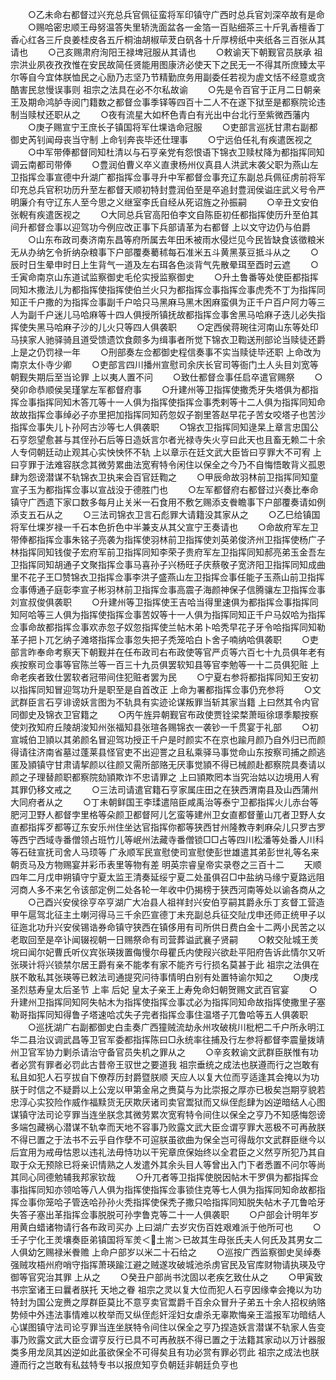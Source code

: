 <!-- { "loadSidebar": true } -->
　　○乙未命右都督过兴充总兵官佩征蛮将军印镇守广西时总兵官刘深卒故有是命
　　○赐哈密忠顺王母努温答失里轿洗面盆各一金箔一百贴细茶三十斤乳香檀香丁香心红各三斤良姜桂皮各五斤桐油胡椒荜茇白矾各十斤厚榜纸中夹纸各三百张从其请也
　　○己亥赐肃府洵阳王禄埤冠服从其请也
　　○敕谕天下朝觐官员朕承  祖宗洪业夙夜孜孜惟在安民故简任贤能用图康济必使天下之民无一不得其所庶臻太平尔等自今宜体朕恤民之心励乃志坚乃节精勤庶务用副委任若视为虗文恬不经意或贪酷害民怠慢误事则  祖宗之法具在必不尔私故谕
　　○先是令百官于正月二日朝亲王及期命鸿胪寺阅门籍数之都督佥事季铎等四百十二人不在遂下狱至是都察院论违制当赎杖还职从之
　　○夜有流星大如杯色青白有光出中台北行至紫微西藩内
　　○庚子赐宣宁王庶长子镇国将军仕堁诰命冠服
　　○吏部言巡抚甘肃右副都御史芮钊闻母丧当守制  上命钊奔丧毕还仕理事
　　○宁远伯任礼有疾遣医视之
　　○中军带俸都督同知杜清以与石亨亲党有怨恨语下锦衣卫赎杖降为都指挥同知调云南都司带俸
　　○豊润伯曹义卒义直隶杨州仪真县人洪武末袭父职为燕山左卫指挥佥事宣德中升湖广都指挥佥事寻升中军都督佥事充辽东副总兵佩征虏前将军印充总兵官积功历升至左都督天顺初特封豊润伯至是卒追封豊润侯谥庄武义号令严明廉介有守辽东人至今思之义继室李氏自经从死诏旌之孙振嗣
　　○辛丑文安伯张輗有疾遣医视之
　　○大同总兵官高阳伯李文自陈臣初任都指挥使历升至伯其间升都督佥事以迎驾功今例应改正事下兵部请革为右都督  上以文守边仍与伯爵
　　○山东布政司奏济南东昌等府所属去年田禾被雨水侵烂见今民皆缺食该徵粮米无从办纳乞令折纳杂粮事下户部覆奏薥秫每石准米五斗黄黑菉豆抵斗从之
　　○辰时日生晕申时日上生背气一道及左右珥各色淡背气先散晕珥至酉时云遮
　　○壬寅命南京山东道试监察御史毛伦实授监察御史
　　○升土鲁番等处使臣都指挥同知木撒法儿为都指挥使指挥使伯兰火只为都指挥佥事指挥佥事虎秃不丁为指挥同知正千户撒的为指挥佥事副千户哈只马黑麻马黑木困麻蛮俱为正千户百户阿力等三人为副千户迷儿马哈麻等十四人俱授所镇抚故都指挥佥事舍黑马哈麻子迭儿必失指挥使失黑马哈麻子沙的儿火只等四人俱袭职
　　○定西侯蒋琬往河南山东等处印马挟家人驰驿骑且道受馈遗饮食颇多为缉事者所觉下锦衣卫鞫送刑部论当赎徒还爵  上是之仍罚禄一年
　　○刑部奏左佥都御史程信奏事不实当赎徒毕还职  上命改为南京太仆寺少卿
　　○吏部言四川播州宣慰司余庆长官司等衙门土人头目刘宽等朝觐失期后至当论罪  上以夷人置不问
　　○致仕都督佥事任启卒遣官赐祭
　　○癸卯命恭顺侯吴瑾掌左军都督府事
　　○升建州等卫指挥使撒秃牙失塔俱为都指挥佥事指挥同知木答兀等十一人俱为指挥使指挥佥事秃剌等十二人俱为指挥同知命故故指挥佥事绰必子亦里把加指挥同知药忽奴子劄里答赵早花子苦女咬塔子也苦沙指挥佥事失儿卜孙阿古沙等七人俱袭职
　　○锦衣卫指挥同知逯杲上章言忠国公石亨怨望愈甚与其侄孙石后等日造妖言尔者光禄寺失火亨曰此天也且畜无赖二十余人专伺朝廷动止观其心实怏怏怀不轨  上以章示在廷文武大臣皆曰亨罪大不可宥  上曰亨罪于法难容朕念其微劳累曲法宽宥特令闲住以保全之今乃不自悔悟敢背义孤恩肆为怨谤潜谋不轨锦衣卫执来会百官廷鞫之
　　○甲辰命故羽林前卫指挥同知童宣子玉为都指挥佥事以宣战没于德胜门也
　　○左军都督府右都督过兴奏比奉命镇守广西遗下家口数多每月止关米一石食用不敷乞赐添支餋瞻事下户部覆奏请如例添支五石从之
　　○三法司锦衣卫言石彪罪大请籍没其家从之
　　○乙巳给镇国将军仕堁岁禄一千石本色折色中半兼支从其父宣宁王奏请也
　　○命故府军左卫带俸都指挥佥事朱铭子亮袭为指挥使羽林前卫指挥使刘英弟俊济州卫指挥使杨广子林指挥同知钱俊子宏府军前卫指挥同知李荣子贵府军左卫指挥同知郝亮弟玉金吾左卫指挥同知胡通子文聚指挥佥事马喜孙子兴杨旺子庆蔡敬子宽济阳卫指挥同知成曲里不花子王□赞锦衣卫指挥佥事李洪子盛燕山左卫指挥佥事任能子玉燕山前卫指挥佥事傅通子庭彰李宣子彬羽林前卫指挥佥事高震子海颜神保子信腾骧左卫指挥佥事刘宣叔俊俱袭职
　　○升建州等卫指挥使王吉哈当得里速俱为都指挥佥事指挥同知阿哈等三人俱为指挥使指挥佥事苦奴等十一人俱为指挥同知正千户马奴哈为指挥佥事命故都指挥佥事欢赤忽子奴忽指挥使兰帖木弟卜哈秃早花子牙令哈指挥同知勒革子把卜兀乞纳子滩塔指挥佥事忽失把子秃笼哈白卜舍子喃纳哈俱袭职
　　○吏部言昨奉命考察天下朝觐并在任布政司右布政使等官严贞等六百七十九员俱年老有疾按察司佥事等官陈兰等一百三十九员俱罢软知县等官李勉等一十二员俱犯赃  上命老疾者致仕罢软者冠带间住犯赃者罢为民
　　○宁夏右参将都指挥同知王安初以指挥同知冒迎驾功升是职至是自首改正  上命为署都指挥佥事仍充参将
　　○文武群臣言石亨诽谤妖言图为不轨具有实迹论谋叛罪当斩其家当籍  上曰然其令内官同御史及锦衣卫官籍之
　　○丙午旌异朝觐官布政使贾铨梁楘萧晅徐璟季颙按察使刘孜知府丘陵胡浚知州张福知县张瑄各赐锦衣一袭钞一千贯宴于礼部
　　○初宣城伯卫頴以其弟颜名冒迎驾功授正千户是时颜实不在京也踰月颜乃自外归已而颜得请往济南省墓过蓬莱县怪官吏不出迎詈之且私乘驿马事觉命山东按察司捕之颜逃匿及頴镇守甘肃请挈颜以往颜又需所部赂无厌事觉頴不得已械颜赴都察院具奏请以颜之子理替颜职都察院劾頴欺诈不忠请罪之  上曰頴欺罔本当究治姑以边境用人宥其罪仍移文戒之
　　○三法司请遣官籍石亨家属庄田之在狭西渭南县及山西蒲州大同府者从之
　　○丁未朝鲜国王李瑈遣陪臣咸禹治等泰宁卫都指挥火儿赤台等肥河卫野人都督孛里格等朵颜卫都督阿儿乞蛮等建州卫女直都督董山兀者卫野人女直都指挥歹都等辽东安乐州住坐达官指挥你都等狭西甘州隆教寺剌麻朵儿只罗古罗等西宁西域寺番僧领占班竹儿等岷州法藏寺番僧锁□□占等四川松潘等处番人川科等石砫宣抚司舍人马顼等  广永顺军民宣慰使司宣慰使彭世雄遣其弟彭世礼等名来朝贡马及方物赐宴并彩币表里等物有差
明英宗睿皇帝实录卷之三百十二
　　天顺四年二月戊申朔镇守宁夏太监王清奏延绥宁夏二处虽俱召□中盐纳马缘宁夏路远阻河商人多不来乞令该部定例二处各轮一年收中仍揭榜于狭西河南等处以谕各商从之
　　○己酉兴安侯徐亨卒亨湖广大冶县人祖祥封兴安伯亨嗣其爵永乐丁亥督工营造甲午扈驾北征主土喇河得马三千余匹宣德丁未充副总兵征交阯戊申还师正统甲子以征迤北功升兴安侯锡诰券命镇守狭西在镇侈用有司所供日费白金十二两小民苦之以老取回至是卒讣闻辍视朝一日赐祭命有司营葬谥武襄子贤嗣
　　○敕交阯城王羙垸曰闻尔妃曹氏听仪宾张瑛拨置侮慢尔母瞿氏内使叚兴欲赴平阳府告诉此情尔又听张瑛计将兴锁禁尔居王爵有亲不能孝有家不能齐亏行损名莫甚于此  祖宗之法俱在朕不敢私其张瑛等已敕法司通提究问待事情明白别有处置特谕尔知之
　　○庚戌  圣烈慈寿皇太后圣节  上率  后妃  皇太子亲王上寿免命妇朝贺赐文武百官宴
　　○升建州卫指挥同知阿失帖木为指挥使指挥佥事忒必为指挥同知命故指挥使撒里子塞勒哥指挥同知得鲁子塔速哈忒失子完者指挥佥事住温塔子兀鲁哈等五人俱袭职
　　○巡抚湖广右副都御史白圭奏广西獞贼流劫永州攻破桃川枇杷二千户所永明江华二县治议调武昌等卫官军委都指挥陈曰□永统率往捕及行左参将都督李震量拨靖州卫官军协力剿杀请治守备官员失机之罪从之
　　○辛亥敕谕文武群臣朕惟有功者必赏有罪者必罚此古昔帝王驭世之要道我  祖宗垂统之成法也朕遵而行之岂敢有私且如犯人石亨拔自下僚荐历封爵暨朕顺  天应人以复大位而亨适逢其会掩以为功朕于时信之不疑爵以上公宠以甲第金帛之赉莫与为比崇报之厚亦已极矣岂期亨貌若忠淳心实狡险作威作福黩货无厌欺厌诸司卖官鬻狱而又纵侄彪肆为凶逆暗结人心图谋镇守法司论亨罪当连坐朕念其微劳累次宽宥特令间住以保全之亨乃不知感悔怨谤多端包藏祸心潜谋不轨幸而天地不容事乃败露文武大臣佥谓亨罪大恶极不可再赦朕不得已置之于法书不云乎自作孽不可逭朕虽欲曲为保全岂可得哉尔文武群臣继今以后宜用为戒毋怙恩以违礼法毋恃功以干宪章庶保始终以全君臣之义然亨所犯乃其自取于众无预除已将亲识情熟之人发遣外其余头目人等曾出入门下者悉置不问尔等尚其同心同德勉辅我邦家钦哉
　　○升兀者等卫指挥使脱因帖木干罗俱为都指挥佥事指挥同知亦领哈等八人俱为指挥使指挥佥事锁住克等七人俱为指挥同知命故都指挥佥事你笼哈子管迭哈孙孙火秃指挥使保秃子撒只哈指挥同知脱失帖木子兀鲁哈牙失答子塞出革指挥佥事脱脱可孙孛鲁克等二十一人俱袭职
　　○户部会计明年岁用黄白蜡诸物请行各布政司买办  上曰湖广去岁灾伤百姓艰难派于他所可也
　　○壬子宁化王羙壤奏臣弟镇国将军羙＜土耑＞已故其生母张氏夫人何氏及其男女二人俱幼乞赐禄米餋赡  上命户部岁以米二十石给之
　　○巡按广西监察御史吴绰奏强贼攻梧州府哨守指挥萧瑛踰江避之贼遂攻破城池杀虏官民及官库财物请执瑛及守御等官究治其罪  上从之
　　○癸丑户部尚书沈固以老疾乞致仕从之
　　○甲寅致书宗室诸王曰曩者朕托  天地之眷  祖宗之灵以复大位而犯人石亨因缘幸会掩以为功特封为国公宠赉之厚群臣莫比不意亨卖官鬻爵千百余众冒升子弟五十余人招权纳赂势倾中外违法事情难以枚举而又纵侄彪奸淫妇女虐杀无辜欺悔亲王滥报军功暗结人心谋图镇守法司论亨罪当连坐朕特令间住以保全之亨乃捏造妖言潜谋不轨家人告变事乃败露文武大臣佥谓亨反行已具不可再赦朕不得已置之于法籍其家动以万计器服类多用龙凤其凶逆如此虽欲保全不可得矣且有功必赏有罪必罚此  祖宗之成法也朕遵而行之岂敢有私兹特专书以报庶知亨负朝廷非朝廷负亨也
